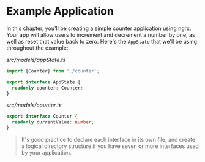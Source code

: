 # Example Application

In this chapter, you'll be creating a simple counter application using 
[ngrx](https://github.com/ngrx). Your app will allow users to increment and 
decrement a number by one, as well as reset that value back to zero. Here's the 
`AppState` that we'll be using throughout the example:

_src/models/appState.ts_
```typescript
import {Counter} from './counter';

export interface AppState {
  readonly counter: Counter;
}
```

_src/models/counter.ts_
```typescript
export interface Counter {
  readonly currentValue: number;
}
```

> It's good practice to declare each interface in its own file, and create a
logical directory structure if you have seven or more interfaces used by your
application.